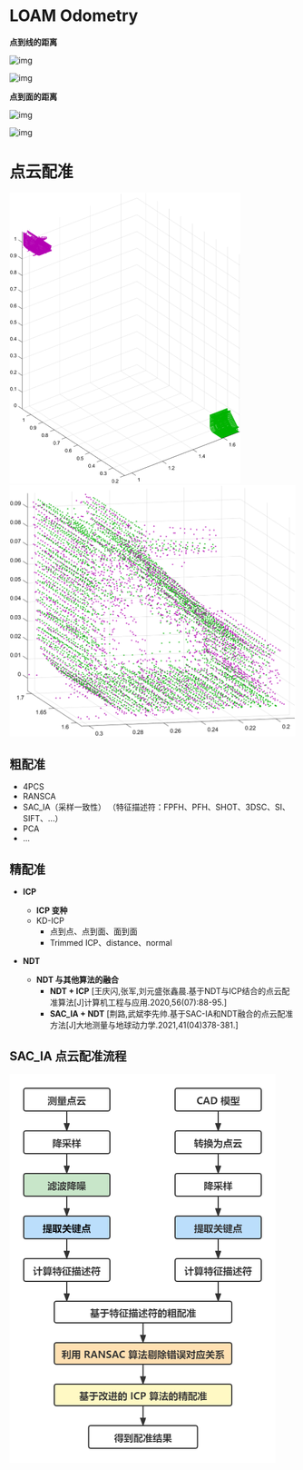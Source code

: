 # LOAM Odometry

**点到线的距离**

![img](https://pic1.zhimg.com/80/v2-4ed8446d2061af27a33dadc1f9159550_720w.jpg)

![img](https://pic2.zhimg.com/80/v2-73befb902774bf20b4c5fe39678b5e69_720w.png)

**点到面的距离**

![img](https://pic3.zhimg.com/80/v2-b479ad72f891dbfef9410c9f0c56bd9e_720w.jpg)

![img](https://pic3.zhimg.com/80/v2-929c59440190a4fcdf0e786f6f2fa0ce_720w.jpg)

# 点云配准

<img src="data/舭部-1.png" alt="image-20220216112028893" style="zoom:50%;" />

<img src="舭部-2.png" alt="image-20220216112045971" style="zoom:50%;" />

## 粗配准

- 4PCS
- RANSCA
- SAC_IA（采样一致性） （特征描述符：FPFH、PFH、SHOT、3DSC、SI、SIFT、...）
- PCA
- ...

## 精配准

- **ICP**
  - **ICP 变种**
  - KD-ICP
    - 点到点、点到面、面到面
    - Trimmed ICP、distance、normal
  
- **NDT**
  - **NDT 与其他算法的融合**
    - **NDT + ICP** [王庆闪,张军,刘元盛张鑫晨.基于NDT与ICP结合的点云配准算法[J]计算机工程与应用.2020,56(07):88-95.]
    - **SAC_IA + NDT** [荆路,武斌李先帅.基于SAC-IA和NDT融合的点云配准方法[J]大地测量与地球动力学.2021,41(04)378-381.]

## SAC_IA 点云配准流程

![SAC_IA 点云配准流程](data/SAC_IA点云配准流程.png)